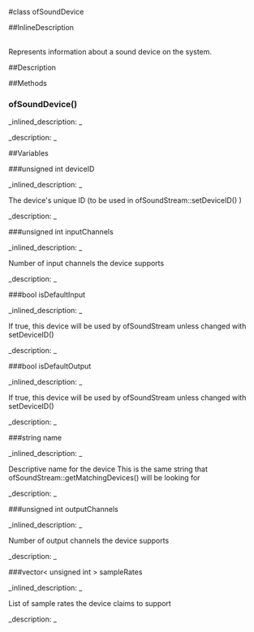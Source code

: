 #class ofSoundDevice


<!--
_visible: True_
_advanced: False_
_istemplated: False_
-->

##InlineDescription

\
Represents information about a sound device on the system.





##Description





##Methods



### ofSoundDevice()

<!--
_syntax: ofSoundDevice()_
_name: ofSoundDevice_
_returns: _
_returns_description: _
_parameters: _
_access: public_
_version_started: 0.9.0_
_version_deprecated: _
_summary: _
_constant: False_
_static: False_
_visible: True_
_advanced: False_
-->

_inlined_description: _








_description: _







<!----------------------------------------------------------------------------->

##Variables



###unsigned int deviceID

<!--
_name: deviceID_
_type: unsigned int_
_access: public_
_version_started: 0.9.0_
_version_deprecated: _
_summary: _
_visible: True_
_constant: False_
_advanced: False_
-->

_inlined_description: _

The device's unique ID (to be used in ofSoundStream::setDeviceID() )

_description: _







<!----------------------------------------------------------------------------->

###unsigned int inputChannels

<!--
_name: inputChannels_
_type: unsigned int_
_access: public_
_version_started: 0.9.0_
_version_deprecated: _
_summary: _
_visible: True_
_constant: False_
_advanced: False_
-->

_inlined_description: _

Number of input channels the device supports

_description: _







<!----------------------------------------------------------------------------->

###bool isDefaultInput

<!--
_name: isDefaultInput_
_type: bool_
_access: public_
_version_started: 0.9.0_
_version_deprecated: _
_summary: _
_visible: True_
_constant: False_
_advanced: False_
-->

_inlined_description: _

If true, this device will be used by ofSoundStream unless changed with setDeviceID()

_description: _







<!----------------------------------------------------------------------------->

###bool isDefaultOutput

<!--
_name: isDefaultOutput_
_type: bool_
_access: public_
_version_started: 0.9.0_
_version_deprecated: _
_summary: _
_visible: True_
_constant: False_
_advanced: False_
-->

_inlined_description: _

If true, this device will be used by ofSoundStream unless changed with setDeviceID()

_description: _







<!----------------------------------------------------------------------------->

###string name

<!--
_name: name_
_type: string_
_access: public_
_version_started: 0.9.0_
_version_deprecated: _
_summary: _
_visible: True_
_constant: False_
_advanced: False_
-->

_inlined_description: _

Descriptive name for the device
This is the same string that ofSoundStream::getMatchingDevices() will be looking for

_description: _







<!----------------------------------------------------------------------------->

###unsigned int outputChannels

<!--
_name: outputChannels_
_type: unsigned int_
_access: public_
_version_started: 0.9.0_
_version_deprecated: _
_summary: _
_visible: True_
_constant: False_
_advanced: False_
-->

_inlined_description: _

Number of output channels the device supports

_description: _







<!----------------------------------------------------------------------------->

###vector< unsigned int > sampleRates

<!--
_name: sampleRates_
_type: vector< unsigned int >_
_access: public_
_version_started: 0.9.0_
_version_deprecated: _
_summary: _
_visible: True_
_constant: False_
_advanced: False_
-->

_inlined_description: _

List of sample rates the device claims to support

_description: _







<!----------------------------------------------------------------------------->

